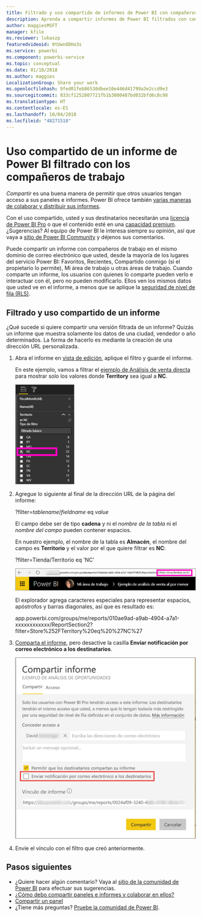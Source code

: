 ```yaml
---
title: Filtrado y uso compartido de informes de Power BI con compañeros
description: Aprenda a compartir informes de Power BI filtrados con compañeros de su organización.
author: maggiesMSFT
manager: kfile
ms.reviewer: lukaszp
featuredvideoid: 0tUwn8DHo3s
ms.service: powerbi
ms.component: powerbi-service
ms.topic: conceptual
ms.date: 01/18/2018
ms.author: maggies
LocalizationGroup: Share your work
ms.openlocfilehash: 9fed01feb86530dbee10e446d41799a3e2ccd9e3
ms.sourcegitcommit: 833cf1252807721fb1b3000487bd032bfd6c8c98
ms.translationtype: HT
ms.contentlocale: es-ES
ms.lasthandoff: 10/04/2018
ms.locfileid: "48271518"
---
```

# <a name="share-a-filtered-power-bi-report-with-your-coworkers"></a>Uso compartido de un informe de Power BI filtrado con los compañeros de trabajo
*Compartir* es una buena manera de permitir que otros usuarios tengan acceso a sus paneles e informes. Power BI ofrece también [varias maneras de colaborar y distribuir sus informes](service-how-to-collaborate-distribute-dashboards-reports.md).

Con el uso compartido, usted y sus destinatarios necesitarán una [licencia de Power BI Pro](service-features-license-type.md) o que el contenido esté en una [capacidad premium](service-premium.md). ¿Sugerencias? Al equipo de Power BI le interesa siempre su opinión, así que vaya a [sitio de Power BI Community](https://community.powerbi.com/) y déjenos sus comentarios.

Puede compartir un informe con compañeros de trabajo en el mismo dominio de correo electrónico que usted, desde la mayoría de los lugares del servicio Power BI: Favoritos, Recientes, Compartido conmigo (si el propietario lo permite), Mi área de trabajo u otras áreas de trabajo. Cuando comparte un informe, los usuarios con quienes lo comparte pueden verlo e interactuar con él, pero no pueden modificarlo. Ellos ven los mismos datos que usted ve en el informe, a menos que se aplique la [seguridad de nivel de fila (RLS)](service-admin-rls.md). 

## <a name="filter-and-share-a-report"></a>Filtrado y uso compartido de un informe
¿Qué sucede si quiere compartir una versión filtrada de un informe? Quizás un informe que muestra solamente los datos de una ciudad, vendedor o año determinados. La forma de hacerlo es mediante la creación de una dirección URL personalizada.

1. Abra el informe en [vista de edición](consumer/end-user-reading-view.md), aplique el filtro y guarde el informe.
   
   En este ejemplo, vamos a filtrar el [ejemplo de Análisis de venta directa](sample-tutorial-connect-to-the-samples.md) para mostrar solo los valores donde **Territory** sea igual a **NC**.
   
   ![Panel de filtro de informe](media/service-share-reports/power-bi-filter-report2.png)
2. Agregue lo siguiente al final de la dirección URL de la página del informe:
   
   ?filter=*tablename*/*fieldname* eq *value*
   
    El campo debe ser de tipo **cadena** y ni el *nombre de la tabla* ni el *nombre del campo* pueden contener espacios.
   
   En nuestro ejemplo, el nombre de la tabla es **Almacén**, el nombre del campo es **Territorio** y el valor por el que quiere filtrar es **NC**:
   
    ?filter=Tienda/Territorio eq 'NC'
   
   ![Dirección URL de informe filtrado](media/service-share-reports/power-bi-filter-url3.png)
   
   El explorador agrega caracteres especiales para representar espacios, apóstrofos y barras diagonales, así que es resultado es:
   
   app.powerbi.com/groups/me/reports/010ae9ad-a9ab-4904-a7a1-xxxxxxxxxxxx/ReportSection2?filter=Store%252FTerritory%20eq%20%27NC%27

3. [Comparta el informe](service-share-dashboards.md), pero desactive la casilla **Enviar notificación por correo electrónico a los destinatarios**. 

    ![Cuadro de diálogo Compartir informe](media/service-share-reports/power-bi-share-report-dialog.png)

4. Envíe el vínculo con el filtro que creó anteriormente.

## <a name="next-steps"></a>Pasos siguientes
* ¿Quiere hacer algún comentario? Vaya al [sitio de la comunidad de Power BI](https://community.powerbi.com/) para efectuar sus sugerencias.
* [¿Cómo debo compartir paneles e informes y colaborar en ellos?](service-how-to-collaborate-distribute-dashboards-reports.md)
* [Compartir un panel](service-share-dashboards.md)
* ¿Tiene más preguntas? [Pruebe la comunidad de Power BI](http://community.powerbi.com/).

